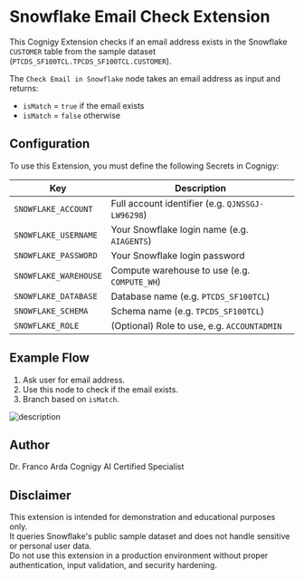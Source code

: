 # Snowflake Email Check Extension
This Cognigy Extension checks if an email address exists in the Snowflake `CUSTOMER` table from the sample dataset (`PTCDS_SF100TCL.TPCDS_SF100TCL.CUSTOMER`).

                          

The `Check Email in Snowflake` node takes an email address as input and returns:

- `isMatch` = `true` if the email exists
- `isMatch` = `false` otherwise

## Configuration

To use this Extension, you must define the following Secrets in Cognigy:

| Key | Description |
|-----|-------------|
| `SNOWFLAKE_ACCOUNT` | Full account identifier (e.g. `QJNSSGJ-LW96298`) |
| `SNOWFLAKE_USERNAME` | Your Snowflake login name (e.g. `AIAGENTS`) |
| `SNOWFLAKE_PASSWORD` | Your Snowflake login password |
| `SNOWFLAKE_WAREHOUSE` | Compute warehouse to use (e.g. `COMPUTE_WH`) |
| `SNOWFLAKE_DATABASE` | Database name (e.g. `PTCDS_SF100TCL`) |
| `SNOWFLAKE_SCHEMA` | Schema name (e.g. `TPCDS_SF100TCL`) |
| `SNOWFLAKE_ROLE` | (Optional) Role to use, e.g. `ACCOUNTADMIN` |

## Example Flow

1. Ask user for email address.
2. Use this node to check if the email exists.
3. Branch based on `isMatch`.

![description]([https://static.wixstatic.com/media/7467c1_89f6fa8de1574f5eb319cb22ad39dd0b~mv2.png)


## Author

Dr. Franco Arda 
Cognigy AI Certified Specialist

## Disclaimer

This extension is intended for demonstration and educational purposes only.  
It queries Snowflake's public sample dataset and does not handle sensitive or personal user data.  
Do not use this extension in a production environment without proper authentication, input validation, and security hardening.

